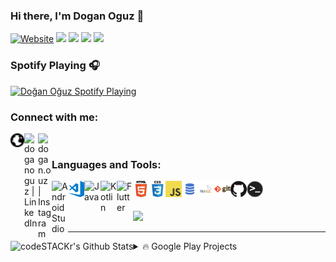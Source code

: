 
### Hi there, I'm Dogan Oguz 👋

[![Website](https://i.hizliresim.com/dKUkOW.png)](https://doganoguz.com/) <img width="29px" src="https://upload.wikimedia.org/wikipedia/commons/thumb/8/82/Android_logo_2019.svg/1173px-Android_logo_2019.svg.png" />
<img width="29px" src="https://cdn.worldvectorlogo.com/logos/flutter-logo.svg" /> 
<img width="29px" src="https://img.icons8.com/color/452/firebase.png" />
<img width="29px" src="https://cdn.worldvectorlogo.com/logos/google-admob.svg" />
### Spotify Playing 🎧
[<img src="https://now-playing-codestackr.vercel.app/api/spotify-playing" alt="Doğan Oğuz Spotify Playing" width="350" />](https://open.spotify.com/embed/track/3xgK660fsZH7ZDcOMfIdfB)

### Connect with me:

[<img align="left" alt="doganoguzCOM" width="22px" src="https://raw.githubusercontent.com/iconic/open-iconic/master/svg/globe.svg" />][website] 
[<img align="left" alt="doganoguz | LinkedIn" width="22px" src="https://cdn.jsdelivr.net/npm/simple-icons@v3/icons/linkedin.svg" />][linkedin]
[<img align="left" alt="dogan.ouz | Instagram" width="22px" src="https://cdn.jsdelivr.net/npm/simple-icons@v3/icons/instagram.svg" />][instagram]

<br />

### Languages and Tools:
<img align="left" alt="Android Studio" width="26px" src="https://himesegitim.com/files/urunler/android-studio-egitimi_1586210759.png" />

<img align="left" alt="Visual Studio Code" width="26px" src="https://raw.githubusercontent.com/github/explore/80688e429a7d4ef2fca1e82350fe8e3517d3494d/topics/visual-studio-code/visual-studio-code.png" />

<img align="left" alt="Java" width="26px" src="https://upload.wikimedia.org/wikipedia/en/thumb/3/30/Java_programming_language_logo.svg/1200px-Java_programming_language_logo.svg.png" />
<img align="left" alt="Kotlin" width="26px" src="https://upload.wikimedia.org/wikipedia/commons/thumb/7/74/Kotlin-logo.svg/1024px-Kotlin-logo.svg.png" />
<img align="left" alt="Flutter" width="26px" src="https://cdn.worldvectorlogo.com/logos/flutter-logo.svg" />

<img align="left" alt="HTML5" width="26px" src="https://raw.githubusercontent.com/github/explore/80688e429a7d4ef2fca1e82350fe8e3517d3494d/topics/html/html.png" />
<img align="left" alt="CSS3" width="26px" src="https://raw.githubusercontent.com/github/explore/80688e429a7d4ef2fca1e82350fe8e3517d3494d/topics/css/css.png" />
<img align="left" alt="JavaScript" width="26px" src="https://raw.githubusercontent.com/github/explore/80688e429a7d4ef2fca1e82350fe8e3517d3494d/topics/javascript/javascript.png" />

<img align="left" alt="SQL" width="26px" src="https://raw.githubusercontent.com/github/explore/80688e429a7d4ef2fca1e82350fe8e3517d3494d/topics/sql/sql.png" />
<img align="left" alt="MySQL" width="26px" src="https://raw.githubusercontent.com/github/explore/80688e429a7d4ef2fca1e82350fe8e3517d3494d/topics/mysql/mysql.png" />
<img align="left" alt="Git" width="26px" src="https://raw.githubusercontent.com/github/explore/80688e429a7d4ef2fca1e82350fe8e3517d3494d/topics/git/git.png" />
<img align="left" alt="GitHub" width="26px" src="https://raw.githubusercontent.com/github/explore/78df643247d429f6cc873026c0622819ad797942/topics/github/github.png" />
<img align="left" alt="Terminal" width="26px" src="https://raw.githubusercontent.com/github/explore/80688e429a7d4ef2fca1e82350fe8e3517d3494d/topics/terminal/terminal.png" />

<br />
<br />  

![](https://komarev.com/ghpvc/?username=doganoguz&style=flat-square)

--- 

<img align="left" alt="codeSTACKr's Github Stats" src="https://github-readme-stats.codestackr.vercel.app/api?username=doganoguz&show_icons=true&hide_border=true" />


<details>
  <summary>🔥  Google Play Projects</summary>
  
<!--START_SECTION:activity-->
🌍 [Google Play Dev. Profile](https://play.google.com/store/apps/dev?id=8686341603030191209) 
 
Popular Projects. 💯
1. ⚡ ️[Fenomen Wallpaper](https://play.google.com/store/apps/details?id=com.doganoguz.tictocwallpaper)
2. ❤️ [iHeart](https://play.google.com/store/apps/details?id=com.doganoguz.iheart) 
3. 🇹🇷 [Yerli Malı Sorgula](https://play.google.com/store/apps/details?id=com.doganoguz.yerlimali) 

<!--END_SECTION:activity-->
 
</details>

[website]: https://doganoguz.com/
[linkedin]: https://www.linkedin.com/in/do%C4%9Fan-o%C4%9Fuz-4b3970118/
[instagram]: https://www.instagram.com/dogan.ouz/
[twitter]: https://twitter.com/doganouz 

